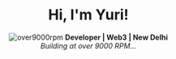 <div align="center">

# Hi, I'm Yuri!

![over9000rpm](https://img.shields.io/badge/over9000rpm-000000?style=flat&logo=github&logoColor=white)
**Developer | Web3 | New Delhi**  
*Building at over 9000 RPM...*

</div>
